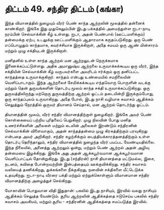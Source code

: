 # திட்டம் 49. சந்திர திட்டம் (கங்கா)

இந்த விமானத்தில் நுழையும் வீரர் பெண் காந்த ஆற்றலின் மூலத்தில் தன்னைக் காண்கிறார். இங்கே இது முதுகெலும்பின் இடது பக்கத்தில் அமைந்துள்ள ஐடா-நாடி நரம்பின் செல்வாக்கின் கீழ் உள்ளது. ஐடா, அதன் பெண்பால் (ஊட்டமளிக்கும்) தன்மைக்கு ஏற்ப, உடலுக்கு ஊட்டமளிக்கும் ஆதாரமாக கருதப்படுகிறது. ஒரு பெண் எப்பொழுதும் காந்தமாக, கவர்ச்சியாக இருக்கிறாள், அதே சமயம் ஒரு ஆண் மின்சாரம் மற்றும் முழு சக்தியுடன் இருக்கிறாள்.

மனிதனில் உள்ள காந்த ஆற்றல் மன ஆற்றலுடன் நெருக்கமாக இணைக்கப்பட்டுள்ளது. அதிக அமானுஷ்ய ஆற்றலை உருவாக்கக்கூடிய ஒரு வீரர், இந்த சக்தியின் செல்வாக்கின் கீழ் வருபவர்களை அவரிடம் ஈர்க்கும் ஒரு தனிப்பட்ட காந்தத்தை உருவாக்குகிறார். காந்தம் என்பது உண்மையில் சமநிலையின் வெளிப்பாடாகும். இந்த ஆற்றலைச் சேமிக்கக்கூடிய எந்தவொரு பொருளின் வடக்கு மற்றும் தென் துருவங்களின் தொடர்பு மூலம் காந்த சக்தி உருவாக்கப்படுகிறது. ஒரு துருவத்திலிருந்து மற்றொரு துருவத்திற்கு ஆற்றல் ஓட்டம் தடையின்றி இருக்கும்போது, ஒரு காந்தப்புலம் உருவாகிறது. அதே போல், இடது நாசி வழியாக சுவாசம் ஆதிக்கம் செலுத்தும் நேரத்தில் ஒருவர் தியானம் செய்தால், மன ஆற்றல் தொடர்ந்து ஓட்டம்.

தியானத்தின் மூலம், வீரர் சந்திர விமானத்திற்குள் நுழைகிறார். இங்கே அவர் பெண் கொள்கையைப் பற்றிய புரிதலைப் பெறுகிறார். முழு நிலவின் போது மனித உணர்ச்சிகளின் அலைகள் மற்றும் கடலின் அலைகள் இரண்டும் சந்திரனின் செல்வாக்கின் விளைவாகும், அதன் காந்தத்தன்மை முழு கிரகத்திற்கும் பரவுகிறது என்பதை அவர் அறிகிறார். சந்திர சுழற்சிக்கும் பைத்தியக்காரத்தனத்திற்கும் உள்ள தொடர்பு தெரிந்தாலும், சந்திர விமானத்தில் நுழைந்த வீரர் பயப்பட வேண்டியதில்லை. இந்த நிலையில், அனைத்து ஆற்றலும் ஒன்று, மற்றும் பெண் ஆற்றல் அதன் அழிவு தன்மையை இழக்கிறது. இங்கே அது அதன் ஆக்கபூர்வமான ஆக்கபூர்வமான வெளிப்பாட்டில் தோன்றுகிறது. இடது (சந்திரன்) நாசி தியானத்தை மட்டுமல்ல, இசை, நடனம், கவிதை போன்றவற்றின் இன்பத்தையும் ஊக்குவிக்கிறது. சந்திர சுவாசம் வலியைத் தணிக்கிறது, துக்கங்களை நீக்குகிறது, நனவின் சக்திகளை மீட்டெடுக்க உதவுகிறது. ஐடா-நாடி வீரரை பக்தி மற்றும் ஏற்றுக்கொள்ளும் விமானமான சந்திர விமானத்திற்கு அழைத்துச் செல்கிறது.

யோகாவின் பொதுவான விதி இதுதான்: பகலில் இடது நாசியும், இரவில் வலது நாசியும் ஆதிக்கம் செலுத்த வேண்டும். சூரிய ஆற்றலின் ஆதிக்கத்தை ஈடுசெய்ய பகலில் சந்திர சுவாசம் அவசியம், மற்றும் சூரிய - சந்திரனின் ஆதிக்கத்தை சமப்படுத்த இரவில்.
